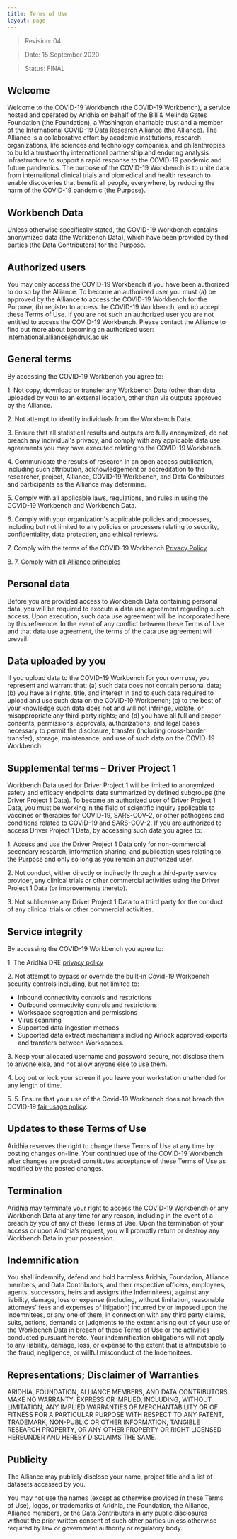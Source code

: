 ```yaml
---
title: Terms of Use
layout: page
---
```


> Revision: 04

> Date: 15 September 2020

> Status: FINAL 

## Welcome

Welcome to the COVID-19 Workbench (the COVID-19 Workbench), a service hosted and operated by Aridhia on behalf of the Bill & Melinda Gates Foundation (the Foundation), a Washington charitable trust and a member of the [International COVID-19 Data Research Alliance](https://www.hdruk.ac.uk/covid-19/international-covid-19-data-alliance/) (the Alliance). The Alliance is a collaborative effort by academic institutions, research organizations, life sciences and technology companies, and philanthropies to build a trustworthy international partnership and enduring analysis infrastructure to support a rapid response to the COVID-19 pandemic and future pandemics. The purpose of the COVID-19 Workbench is to unite data from international clinical trials and biomedical and health research to enable discoveries that benefit all people, everywhere, by reducing the harm of the COVID-19 pandemic (the Purpose).

## Workbench Data

Unless otherwise specifically stated, the COVID-19 Workbench contains anonymized data (the Workbench Data), which have been provided by third parties (the Data Contributors) for the Purpose. 

## Authorized users

You may only access the COVID-19 Workbench if you have been authorized to do so by the Alliance. To become an authorized user you must (a) be approved by the Alliance to access the COVID-19 Workbench for the Purpose, (b) register to access the COVID-19 Workbench, and (c) accept these Terms of Use. If you are not such an authorized user you are not entitled to access the COVID-19 Workbench. Please contact the Alliance to find out more about becoming an authorized user: [international.alliance@hdruk.ac.uk](mailto:international.alliance@hdruk.ac.uk)

## General terms

By accessing the COVID-19 Workbench you agree to:

1\. Not copy, download or transfer any Workbench Data (other than data uploaded by you) to an external location, other than via outputs approved by the Alliance.

2\. Not attempt to identify individuals from the Workbench Data.

3\. Ensure that all statistical results and outputs are fully anonymized, do not breach any individual's privacy, and comply with any applicable data use agreements you may have executed relating to the COVID-19 Workbench.

4\. Communicate the results of research in an open access publication, including such attribution, acknowledgement or accreditation to the researcher, project, Alliance, COVID-19 Workbench, and Data Contributors and participants as the Alliance may determine.

5\. Comply with all applicable laws, regulations, and rules in using the COVID-19 Workbench and Workbench Data.

6\. Comply with your organization's applicable policies and processes, including but not limited to any policies or processes relating to security, confidentiality, data protection, and ethical reviews. 

7\. Comply with the terms of the COVID-19 Workbench [Privacy Policy](https://knowledgebase.aridhia.io/article/privacy-policy/)

8\. 7.  Comply with all [Alliance principles](https://www.hdruk.ac.uk/covid-19/international-covid-19-data-alliance/) 

## Personal data

Before you are provided access to Workbench Data containing personal data, you will be required to execute a data use agreement regarding such access. Upon execution, such data use agreement will be incorporated here by this reference. In the event of any conflict between these Terms of Use and that data use agreement, the terms of the data use agreement will prevail.

## Data uploaded by you

If you upload data to the COVID-19 Workbench for your own use, you represent and warrant that: (a) such data does not contain personal data; (b) you have all rights, title, and interest in and to such data required to upload and use such data on the COVID-19 Workbench; (c) to the best of your knowledge such data does not and will not infringe, violate, or misappropriate any third-party rights; and (d) you have all full and proper consents, permissions, approvals, authorizations, and legal bases necessary to permit the disclosure, transfer (including cross-border transfer), storage, maintenance, and use of such data on the COVID-19 Workbench.

## Supplemental terms – Driver Project 1

Workbench Data used for Driver Project 1 will be limited to anonymized safety and efficacy endpoints data summarized by defined subgroups (the Driver Project 1 Data). To become an authorized user of Driver Project 1 Data, you must be working in the field of scientific inquiry applicable to vaccines or therapies for COVID-19, SARS-COV-2, or other pathogens and conditions related to COVID-19 and SARS-COV-2. If you are authorized to access Driver Project 1 Data, by accessing such data you agree to:

1\.  Access and use the Driver Project 1 Data only for non-commercial secondary research, information sharing, and publication uses relating to the Purpose and only so long as you remain an authorized user.

2\.  Not conduct, either directly or indirectly through a third-party service provider, any clinical trials or other commercial activities using the Driver Project 1 Data (or improvements thereto).

3\. Not sublicense any Driver Project 1 Data to a third party for the conduct of any clinical trials or other commercial activities.

## Service integrity

By accessing the COVID-19 Workbench you agree to:

1\. The Aridhia DRE [privacy policy](https://knowledgebase.aridhia.io/article/privacy-policy/) 

2\. Not attempt to bypass or override the built-in Covid-19 Workbench security controls including, but not limited to:

- Inbound connectivity controls and restrictions
- Outbound connectivity controls and restrictions
- Workspace segregation and permissions
- Virus scanning
- Supported data ingestion methods
- Supported data extract mechanisms including Airlock approved exports and transfers between Workspaces.

3\. Keep your allocated username and password secure, not disclose them to anyone else, and not allow anyone else to use them.

4\. Log out or lock your screen if you leave your workstation unattended for any length of time.

5\. 5.  Ensure that your use of the Covid-19 Workbench does not breach the COVID-19 [fair usage policy](https://knowledgebase.aridhia.io/article/aridhia-dre-fair-usage-policy/).

## Updates to these Terms of Use

Aridhia reserves the right to change these Terms of Use at any time by posting changes on-line. Your continued use of the COVID-19 Workbench after changes are posted constitutes acceptance of these Terms of Use as modified by the posted changes.

## Termination

Aridhia may terminate your right to access the COVID-19 Workbench or any Workbench Data at any time for any reason, including in the event of a breach by you of any of these Terms of Use.
Upon the termination of your access or upon Aridhia’s request, you will promptly return or destroy any Workbench Data in your possession.

## Indemnification

You shall indemnify, defend and hold harmless Aridhia, Foundation, Alliance members, and Data Contributors, and their respective officers, employees, agents, successors, heirs and assigns (the Indemnitees), against any liability, damage, loss or expense (including, without limitation, reasonable attorneys' fees and expenses of litigation) incurred by or imposed upon the Indemnitees, or any one of them, in connection with any third party claims, suits, actions, demands or judgments to the extent arising out of your use of the Workbench Data in breach of these Terms of Use or the activities conducted pursuant hereto. Your indemnification obligations will not apply to any liability, damage, loss, or expense to the extent that is attributable to the fraud, negligence, or willful misconduct of the Indemnitees.

## Representations; Disclaimer of Warranties

ARIDHIA, FOUNDATION, ALLIANCE MEMBERS, AND DATA CONTRIBUTORS MAKE NO WARRANTY, EXPRESS OR IMPLIED, INCLUDING, WITHOUT LIMITATION, ANY IMPLIED WARRANTIES OF MERCHANTABILITY OR OF FITNESS FOR A PARTICULAR PURPOSE WITH RESPECT TO ANY PATENT, TRADEMARK, NON-PUBLIC OR OTHER INFORMATION, TANGIBLE RESEARCH PROPERTY, OR ANY OTHER PROPERTY OR RIGHT LICENSED HEREUNDER AND HEREBY DISCLAIMS THE SAME.

## Publicity

The Alliance may publicly disclose your name, project title and a list of datasets accessed by you.

You may not use the names (except as otherwise provided in these Terms of Use), logos, or trademarks of Aridhia, the Foundation, the Alliance, Alliance members, or the Data Contributors in any public disclosures without the prior written consent of such other parties unless otherwise required by law or government authority or regulatory body.
